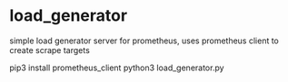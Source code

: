 # load_generator
simple load generator server for prometheus, uses prometheus client to create scrape targets

pip3 install prometheus_client
python3 load_generator.py